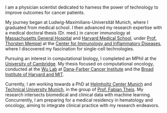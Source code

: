 I am a physician scientist dedicated to harness the power of technology to improve outcomes for cancer patients.

My journey began at Ludwig-Maximilians-Universität Munich, where I graduated from medical school. I then advanced my research expertise with a medical doctoral thesis (Dr. med.) in cancer immunology at [Massachusetts General Hospital](https://www.massgeneral.org/) and [Harvard Medical School](https://hms.harvard.edu/), under [Prof. Thorsten Mempel](https://www.massgeneral.org/medicine/ciid/research-labs/thorsten-mempel) at the [Center for Immunology and Inflammatory Diseases](https://www.massgeneral.org/medicine/ciid), where I discovered my fascination for single-cell technologies.

Pursuing an interest in computational biology, I completed an MPhil at the [University of Cambridge](https://www.cam.ac.uk/). My thesis focused on computational oncology, conducted at the [Wu Lab](https://wulab.dfci.harvard.edu/) at [Dana-Farber Cancer Institute](https://www.dana-farber.org/) and the [Broad Institute of Harvard and MIT](https://www.broadinstitute.org/).

Currently, I am working towards a PhD at [Helmholtz Center Munich](https://www.helmholtz-munich.de/) and [Technical University Munich](https://www.tum.de/), in the group of [Prof. Fabian Theis](https://www.helmholtz-munich.de/en/icb/research-groups/theis-lab). My research intersects biomedical and clinical data with machine learning. Concurrently, I am preparing for a medical residency in hematology and oncology, aiming to integrate clinical practice with my research endeavors.